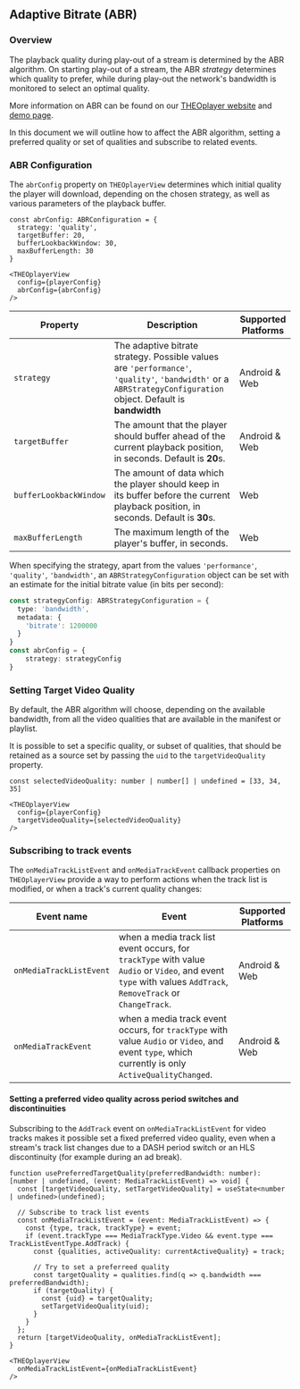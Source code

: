 ## Adaptive Bitrate (ABR)

### Overview

The playback quality during play-out of a stream is determined by the ABR algorithm.
On starting play-out of a stream, the ABR *strategy* determines which quality to prefer, while during play-out the network's bandwidth is
monitored to select an optimal quality.

More information on ABR can be found on our
[THEOplayer website](https://www.theoplayer.com/blog/abr-bandwidth-usage)
and [demo page](https://www.theoplayer.com/theoplayer-demo-optimized-video-abr).

In this document we will outline how to affect the ABR algorithm, setting a preferred quality or set of qualities and
subscribe to related events.

### ABR Configuration

The `abrConfig` property on `THEOplayerView` determines which initial quality the player will download, depending
on the chosen strategy, as well as various parameters of the playback buffer.

```tsx
const abrConfig: ABRConfiguration = {
  strategy: 'quality',
  targetBuffer: 20,
  bufferLookbackWindow: 30,
  maxBufferLength: 30
}

<THEOplayerView
  config={playerConfig}
  abrConfig={abrConfig}
/>
```

| Property               | Description                                                                                                                                                     | Supported Platforms |
|------------------------|-----------------------------------------------------------------------------------------------------------------------------------------------------------------|---------------------|
| `strategy`             | The adaptive bitrate strategy. Possible values are `'performance'`, `'quality'`, `'bandwidth'` or a `ABRStrategyConfiguration` object. Default is **bandwidth** | Android & Web       |
| `targetBuffer`         | The amount that the player should buffer ahead of the current playback position, in seconds. Default is **20**s.                                                | Android & Web       |
| `bufferLookbackWindow` | The amount of data which the player should keep in its buffer before the current playback position, in seconds. Default is **30**s.                             | Web                 |
| `maxBufferLength`      | The maximum length of the player's buffer, in seconds.                                                                                                          | Web                 |                 |

When specifying the strategy, apart from the values `'performance'`, `'quality'`, `'bandwidth'`, an `ABRStrategyConfiguration`
object can be set with an estimate for the initial bitrate value (in bits per second):

```typescript
const strategyConfig: ABRStrategyConfiguration = {
  type: 'bandwidth',
  metadata: {
    'bitrate': 1200000
  }
}
const abrConfig = {
    strategy: strategyConfig
}
```

### Setting Target Video Quality

By default, the ABR algorithm will choose, depending on the available bandwidth,
from all the video qualities that are available in the manifest or playlist.

It is possible to set a specific quality, or subset of qualities, that should be retained as
a source set by passing the `uid` to the `targetVideoQuality` property.

```tsx
const selectedVideoQuality: number | number[] | undefined = [33, 34, 35]

<THEOplayerView
  config={playerConfig}
  targetVideoQuality={selectedVideoQuality}
/>
```

### Subscribing to track events

The `onMediaTrackListEvent` and `onMediaTrackEvent` callback properties on `THEOplayerView` provide a way to perform actions
when the track list is modified, or when a track's current quality changes:

| Event name              | Event                                                                                                                                                         | Supported Platforms |
|-------------------------|---------------------------------------------------------------------------------------------------------------------------------------------------------------|---------------------|
| `onMediaTrackListEvent` | when a media track list event occurs, for `trackType` with value `Audio` or `Video`, and event `type` with values `AddTrack`, `RemoveTrack` or `ChangeTrack`. | Android & Web       |
| `onMediaTrackEvent`     | when a media track event occurs, for `trackType` with value `Audio` or `Video`, and event `type`, which currently is only `ActiveQualityChanged`.             | Android & Web       |


#### Setting a preferred video quality across period switches and discontinuities

Subscribing to the `AddTrack` event on `onMediaTrackListEvent` for video tracks makes it possible set a
fixed preferred video quality, even when a stream's track list changes due to a DASH period switch or an
HLS discontinuity (for example during an ad break).

```tsx
function usePreferredTargetQuality(preferredBandwidth: number): [number | undefined, (event: MediaTrackListEvent) => void] {
  const [targetVideoQuality, setTargetVideoQuality] = useState<number | undefined>(undefined);

  // Subscribe to track list events
  const onMediaTrackListEvent = (event: MediaTrackListEvent) => {
    const {type, track, trackType} = event;
    if (event.trackType === MediaTrackType.Video && event.type === TrackListEventType.AddTrack) {
      const {qualities, activeQuality: currentActiveQuality} = track;

      // Try to set a preferreed quality
      const targetQuality = qualities.find(q => q.bandwidth === preferredBandwidth);
      if (targetQuality) {
        const {uid} = targetQuality;
        setTargetVideoQuality(uid);
      }
    }
  };
  return [targetVideoQuality, onMediaTrackListEvent];
}

<THEOplayerView
  onMediaTrackListEvent={onMediaTrackListEvent}
/>
```
